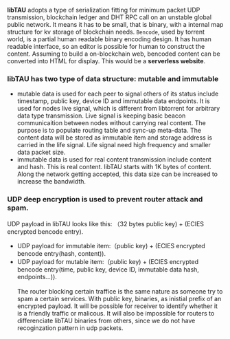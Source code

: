 **libTAU** adopts a type of serialization fitting for minimum packet UDP transmission, blockchain ledger and DHT RPC call on an unstable global public network. It means it has to be small, that is binary, with a internal map structure for kv storage of blockchain needs. 
`Bencode`, used by torrent world, is a partial human readable binary encoding design. It has human readable interface, so an editor is possible for human to construct the content. Assuming to build a on-blockchain web, bencoded content can be converted into HTML for display. This would be a **serverless website**. <br>

### libTAU has two type of data structure: mutable and immutable
* mutable data is used for each peer to signal others of its status include timestamp, public key, device ID and immutable data endpoints. It is used for nodes live signal, which is different from libtorrent for arbitrary data type transmission. Live signal is keeping basic beacon communicaition between nodes without carrying real content. The purpose is to populate routing table and sync-up meta-data. The content data will be stored as immutable item and storage address is carried in the life signal. Life signal need high frequency and smaller data packet size. 
* immutable data is used for real content transmission include content and hash. 
This is real content. libTAU starts with 1K bytes of content. Along the network getting accepted, this data size can be increased to increase the bandwidth.

### UDP deep encryption is used to prevent router attack and spam. 
UDP payload in libTAU looks like this: （32 bytes public key) + (ECIES encrypted bencode entry). 
* UDP payload for immutable item:（public key) + (ECIES encrypted bencode entry(hash, content)). 
* UDP payload for mutable item:（public key) + (ECIES encrypted bencode entry(time, public key, device ID, immutable data hash, endpoints...)). 
<br><br>
The router blocking certain traffice is the same nature as someone try to spam a certain services. With public key, binaries, as inistial prefix of an encrypted payload. It will be possible for receiver to identify whether it is a friendly traffic or malicous. It will also be impossible for routers to differenciate libTAU binaries from others, since we do not have recoginzation pattern in udp packets. 
